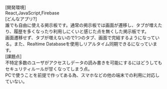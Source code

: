 [開発環境]</br>
React,JavaScript,Firebase</br>
[どんなアプリ?]</br>
誰でも自由に使える掲示板です。通常の掲示板では画面が遷移し、タブが増えたり、履歴を多くなったり利用しにくいと感じた点を無くした掲示板です。</br>
画面遷移せず、タブが増えないので1つのタブ、画面で完結するようになっている。また、Realtime Databaseを使用しリアルタイム同期できるになっています。</br>
[課題点]</br>
不特定多数のユーザがアクセスしデータの読み書きを可能にするにはどうしてもセキュリティルールが甘くなってしまう点。</br>
PCで使うことを前提で作ってある為、スマホなどの他の端末での利用に対応していない。</br>
